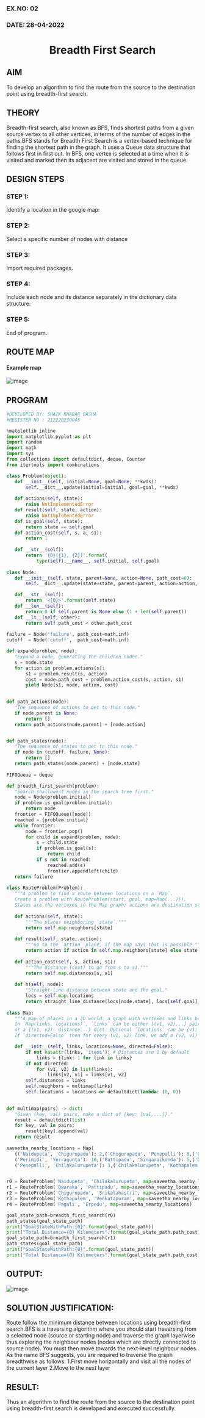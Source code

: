 ### EX.NO: 02
### DATE: 28-04-2022
# <p align="center">Breadth First Search</p>
## AIM

To develop an algorithm to find the route from the source to the destination point using breadth-first search.

## THEORY
Breadth-first search, also known as BFS, finds shortest paths from a given source vertex to all other vertices, in terms of the number of edges in the paths.BFS stands for Breadth First Search is a vertex-based technique for finding the shortest path in the graph. It uses a Queue data structure that follows first in first out. In BFS, one vertex is selected at a time when it is visited and marked then its adjacent are visited and stored in the queue.

## DESIGN STEPS

### STEP 1:
Identify a location in the google map:

### STEP 2:
Select a specific number of nodes with distance

### STEP 3:
Import required packages.

### STEP 4:
Include each node and its distance separately in the dictionary data structure.

### STEP 5:
End of program.


## ROUTE MAP
#### Example map
![image](https://github.com/KHADAR134/BreadthFirstSearch/blob/main/IMG_20220506_214358.jpg)



## PROGRAM
```python 
#DEVELOPED BY: SHAIK KHADAR BASHA
#REGISTER NO : 212220230045
```
```python
%matplotlib inline
import matplotlib.pyplot as plt
import random
import math
import sys
from collections import defaultdict, deque, Counter
from itertools import combinations

class Problem(object):
   def __init__(self, initial=None, goal=None, **kwds): 
       self.__dict__.update(initial=initial, goal=goal, **kwds) 
       
   def actions(self, state):        
       raise NotImplementedError
   def result(self, state, action): 
       raise NotImplementedError
   def is_goal(self, state):        
       return state == self.goal
   def action_cost(self, s, a, s1): 
       return 1
   
   def __str__(self):
       return '{0}({1}, {2})'.format(
           type(self).__name__, self.initial, self.goal)
           
class Node:
   def __init__(self, state, parent=None, action=None, path_cost=0):
       self.__dict__.update(state=state, parent=parent, action=action, path_cost=path_cost)

   def __str__(self): 
       return '<{0}>'.format(self.state)
   def __len__(self): 
       return 0 if self.parent is None else (1 + len(self.parent))
   def __lt__(self, other): 
       return self.path_cost < other.path_cost
       
failure = Node('failure', path_cost=math.inf) 
cutoff  = Node('cutoff',  path_cost=math.inf)

def expand(problem, node):
   "Expand a node, generating the children nodes."
   s = node.state
   for action in problem.actions(s):
       s1 = problem.result(s, action)
       cost = node.path_cost + problem.action_cost(s, action, s1)
       yield Node(s1, node, action, cost)
       

def path_actions(node):
   "The sequence of actions to get to this node."
   if node.parent is None:
       return []  
   return path_actions(node.parent) + [node.action]


def path_states(node):
   "The sequence of states to get to this node."
   if node in (cutoff, failure, None): 
       return []
   return path_states(node.parent) + [node.state]
   
FIFOQueue = deque

def breadth_first_search(problem):
   "Search shallowest nodes in the search tree first."
   node = Node(problem.initial)
   if problem.is_goal(problem.initial):
       return node
   frontier = FIFOQueue([node])
   reached = {problem.initial}
   while frontier:
       node = frontier.pop()
       for child in expand(problem, node):
           s = child.state
           if problem.is_goal(s):
               return child
           if s not in reached:
               reached.add(s)
               frontier.appendleft(child)
   return failure
   
class RouteProblem(Problem):
   """A problem to find a route between locations on a `Map`.
   Create a problem with RouteProblem(start, goal, map=Map(...)}).
   States are the vertexes in the Map graph; actions are destination states."""
   
   def actions(self, state): 
       """The places neighboring `state`."""
       return self.map.neighbors[state]
   
   def result(self, state, action):
       """Go to the `action` place, if the map says that is possible."""
       return action if action in self.map.neighbors[state] else state
   
   def action_cost(self, s, action, s1):
       """The distance (cost) to go from s to s1."""
       return self.map.distances[s, s1]
   
   def h(self, node):
       "Straight-line distance between state and the goal."
       locs = self.map.locations
       return straight_line_distance(locs[node.state], locs[self.goal])
       
class Map:
   """A map of places in a 2D world: a graph with vertexes and links between them. 
   In `Map(links, locations)`, `links` can be either [(v1, v2)...] pairs, 
   or a {(v1, v2): distance...} dict. Optional `locations` can be {v1: (x, y)} 
   If `directed=False` then for every (v1, v2) link, we add a (v2, v1) link."""

   def __init__(self, links, locations=None, directed=False):
       if not hasattr(links, 'items'): # Distances are 1 by default
           links = {link: 1 for link in links}
       if not directed:
           for (v1, v2) in list(links):
               links[v2, v1] = links[v1, v2]
       self.distances = links
       self.neighbors = multimap(links)
       self.locations = locations or defaultdict(lambda: (0, 0))

       
def multimap(pairs) -> dict:
   "Given (key, val) pairs, make a dict of {key: [val,...]}."
   result = defaultdict(list)
   for key, val in pairs:
       result[key].append(val)
   return result
   
saveetha_nearby_locations = Map(
   {('Naidupeta', 'Chigurupadu'): 2,('Chigurupadu', 'Penepalli'): 8,('Chigurupadu', 'Marur'): 5,('Marur', 'Palepolam'): 3,('Palepolam', 'Dwaraka'): 8,('Dwaraka', 'Chilakuru'): 9,('Chilakuru', 'Pellakuru'): 14,('Pellakuru', 'Perimidi'): 3,
   ('Perimidi', 'Yerragunta'): 16,('Pattipadu', 'Singaraikonda'): 5,('Dwaraka', 'Kontapalli'): 7,('Kontapalli', 'Srikalahastri'): 5,('Srikalahastri', 'Pagali'): 8,('Pagali', 'Uranduru'): 6,('Uranduru', 'Chintapalli'): 8,('Chintapalli', 'Erpedu'): 5,('Erpedu', 'Singaraikonda'): 11,
   ('Penepalli', 'Chilakalurupeta'): 3,('Chilakalurupeta', 'Kothapalem'): 14,('Kothapalem', 'Renigunta'): 9,('Kothapalem', 'Venkatapuram'): 8, ('Renigunta', 'Pudi'): 4,('Pudi', 'Singaraikonda'): 5})


r0 = RouteProblem('Naidupeta', 'Chilakalurupeta', map=saveetha_nearby_locations)
r1 = RouteProblem('Dwaraka', 'Pattipadu', map=saveetha_nearby_locations)
r2 = RouteProblem('Chigurupadu', 'Srikalahastri', map=saveetha_nearby_locations)
r3 = RouteProblem('Kothapalem', 'Venkatapuram', map=saveetha_nearby_locations)
r4 = RouteProblem('Pagali', 'Erpedu', map=saveetha_nearby_locations)

goal_state_path=breadth_first_search(r0)
path_states(goal_state_path)
print("GoalStateWithPath:{0}".format(goal_state_path))
print("Total Distance={0} Kilometers".format(goal_state_path.path_cost))
goal_state_path=breadth_first_search(r1)
path_states(goal_state_path)
print("GoalStateWithPath:{0}".format(goal_state_path))
print("Total Distance={0} Kilometers".format(goal_state_path.path_cost))

```

## OUTPUT:

![image](https://github.com/KHADAR134/BreadthFirstSearch/blob/main/kb2.png)



## SOLUTION JUSTIFICATION:

Route follow the minimum distance between locations using breadth-first search.BFS is a traversing algorithm where you should start traversing from a selected node (source or starting node) and traverse the graph layerwise thus exploring the neighbour nodes (nodes which are directly connected to source node). You must then move towards the next-level neighbour nodes.
As the name BFS suggests, you are required to traverse the graph breadthwise as follows:
1.First move horizontally and visit all the nodes of the current layer
2.Move to the next layer

## RESULT:
Thus an algorithm to find the route from the source to the destination point using breadth-first search is developed and executed successfully.
